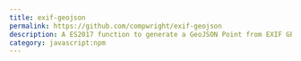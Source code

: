 ```yaml
---
title: exif-geojson
permalink: https://github.com/compwright/exif-geojson
description: A ES2017 function to generate a GeoJSON Point from EXIF GPS data.
category: javascript:npm
---
```

